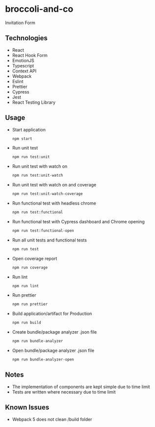 # broccoli-and-co

Invitation Form

## Technologies

- React
- React Hook Form
- EmotionJS
- Typescript
- Context API
- Webpack
- Eslint
- Prettier
- Cypress
- Jest
- React Testing Library

## Usage

- Start application

  ```sh
  npm start
  ```

- Run unit test

  ```sh
  npm run test:unit
  ```

- Run unit test with watch on

  ```sh
  npm run test:unit-watch
  ```

- Run unit test with watch on and coverage

  ```sh
  npm run test:unit-watch-coverage
  ```

- Run functional test with headless chrome

  ```sh
  npm run test:functional
  ```

- Run functional test with Cypress dashboard and Chrome opening

  ```sh
  npm run test:functional-open
  ```

- Run all unit tests and functional tests

  ```sh
  npm run test
  ```

- Open coverage report

  ```sh
  npm run coverage
  ```

- Run lint

  ```sh
  npm run lint
  ```

- Run prettier

  ```sh
  npm run prettier
  ```

- Build application/artifact for Production

  ```sh
  npm run build
  ```

- Create bundle/package analyzer .json file

  ```sh
  npm run bundle-analyzer
  ```

- Open bundle/package analyzer .json file

  ```sh
  npm run bundle-analyzer-open
  ```

## Notes

- The implementation of components are kept simple due to time limit
- Tests are written where necessary due to time limit

## Known Issues

- Webpack 5 does not clean /build folder
